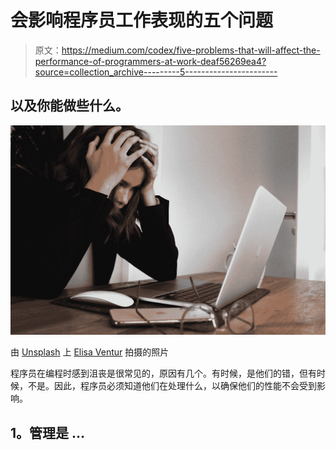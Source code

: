 # 会影响程序员工作表现的五个问题

> 原文：<https://medium.com/codex/five-problems-that-will-affect-the-performance-of-programmers-at-work-deaf56269ea4?source=collection_archive---------5----------------------->

## 以及你能做些什么。

![](img/83a9745524942b16892a99d7965bdfce.png)

由 [Unsplash](https://unsplash.com?utm_source=medium&utm_medium=referral) 上 [Elisa Ventur](https://unsplash.com/@elisa_ventur?utm_source=medium&utm_medium=referral) 拍摄的照片

程序员在编程时感到沮丧是很常见的，原因有几个。有时候，是他们的错，但有时候，不是。因此，程序员必须知道他们在处理什么，以确保他们的性能不会受到影响。

## **1。管理是** …